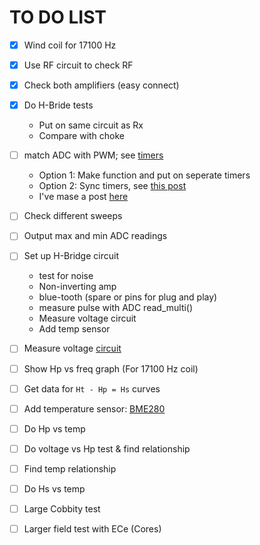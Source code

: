 # TO DO LIST

- [x] Wind coil for 17100 Hz
- [x] Use RF circuit to check RF
- [x] Check both amplifiers (easy connect)
- [x] Do H-Bride tests

  - Put on same circuit as Rx
  - Compare with choke

- [ ] match ADC with PWM; see [timers](http://docs.micropython.org/en/latest/library/pyb.Timer.html)

  - Option 1: Make function and put on seperate timers
  - Option 2: Sync timers, see [this post](https://forum.micropython.org/viewtopic.php?t=986)
  - I've mase a post [here](https://forum.micropython.org/viewtopic.php?f=2&t=6513)

- [ ] Check different sweeps

- [ ] Output max and min ADC readings

- [ ] Set up H-Bridge circuit

  - test for noise
  - Non-inverting amp
  - blue-tooth (spare or pins for plug and play)
  - measure pulse with ADC read_multi()
  - Measure voltage circuit
  - Add temp sensor

- [ ] Measure voltage [circuit](https://startingelectronics.org/articles/arduino/measuring-voltage-with-arduino/)

- [ ] Show Hp vs freq graph (For 17100 Hz coil)

- [ ] Get data for `Ht - Hp = Hs` curves

- [ ] Add temperature sensor: [BME280](https://github.com/catdog2/mpy_bme280_esp8266)

- [ ] Do Hp vs temp

- [ ] Do voltage vs Hp test & find relationship

- [ ] Find temp relationship

- [ ] Do Hs vs temp

- [ ] Large Cobbity test

- [ ] Larger field test with ECe (Cores)
